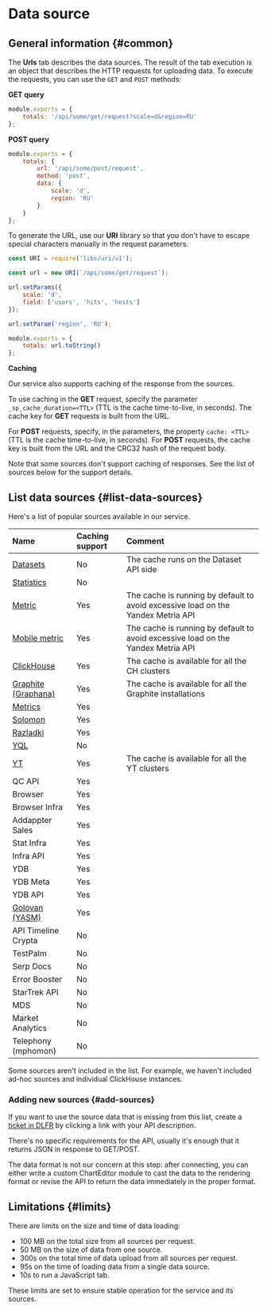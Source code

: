 # Data source

## General information {#common}

The **Urls** tab describes the data sources.
The result of the tab execution is an object that describes the HTTP requests for uploading
 data.
To execute the requests, you can use the `GET` and `POST` methods:

**GET query**

```js
module.exports = {
    totals: '/api/some/get/request?scale=d&region=RU'
};
```

**POST query**

```js
module.exports = {
    totals: {
        url: '/api/some/post/request',
        method: 'post',
        data: {
            scale: 'd',
            region: 'RU'
        }
    }
};
```

To generate the URL, use our **URI** library
so that you don't have to escape special characters manually in the request parameters.

```js
const URI = require('libs/uri/v1');

const url = new URI(`/api/some/get/request`);

url.setParams({
    scale: 'd',
    field: ['users', 'hits', 'hosts']
});

url.setParam('region', 'RU');

module.exports = {
    totals: url.toString()
};
```

**Caching**

Our service also supports caching of the response from the sources.

To use caching in the **GET** request, specify the parameter `_sp_cache_duration=<TTL>` (TTL is the cache time-to-live, in seconds).
The cache key for **GET** requests is built from the URL.

For **POST** requests, specify, in the parameters, the property `cache: <TTL>` (TTL is the cache time-to-live, in seconds).
For **POST** requests, the cache key is built from the URL and the CRC32 hash of the request body.

Note that some sources don't support caching of responses. See the list of sources below for the support details.

## List data sources {#list-data-sources}

Here's a list of popular sources available in our service.

| Name | Caching support | Comment |
|:---|:---|:---|
| [Datasets](dataset.md) | No | The cache runs on the Dataset API side |
| [Statistics](stat.md) | No ||
| [Metric](metrika.md) | Yes | The cache is running by default to avoid excessive load on the Yandex Metria API |
| [Mobile metric](appmetrika.md) | Yes | The cache is running by default to avoid excessive load on the Yandex Metria API |
| [ClickHouse](clickhouse.md) | Yes | The cache is available for all the CH clusters |
| [Graphite (Graphana)](graphite.md) | Yes | The cache is available for all the Graphite installations |
| [Metrics](metrics.md) | Yes ||
| [Solomon](solomon.md) | Yes ||
| [Razladki](razladki.md) | Yes ||
| [YQL](yql.md) | No ||
| [YT](yt.md) | Yes | The cache is available for all the YT clusters |
| QC API | Yes ||
| Browser | Yes ||
| Browser Infra | Yes ||
| Addappter Sales | Yes ||
| Stat Infra | Yes ||
| Infra API | Yes ||
| YDB | Yes ||
| YDB Meta | Yes ||
| YDB API | Yes ||
| [Golovan (YASM)](https://charts.yandex-team.ru/editor/templates/simple-yasm) | Yes ||
| API Timeline Crypta | No ||
| TestPalm | No ||
| Serp Docs | No ||
| Error Booster | No ||
| StarTrek API | No ||
| MDS | No ||
| Market Analytics | No ||
| Telephony (mphomon) | No ||

Some sources aren't included in the list. For example, we haven't included ad-hoc sources and individual ClickHouse instances.

### Adding new sources {#add-sources}

If you want to use the source data that is missing from this list, create a [ticket in DLFR](https://st.yandex-team.ru/createTicket?queue=dlfr) by clicking a link with your API description.

There's no specific requirements for the API, usually it's enough that it returns JSON in response to GET/POST.

The data format is not our concern at this step: after connecting, you can either write a custom ChartEditor module to cast the data to the rendering format or revise the API to return the data immediately in the proper format.

## Limitations {#limits}

There are limits on the size and time of data loading:

* 100 MB on the total size from all sources per request.
* 50 MB on the size of data from one source.
* 300s on the total time of data upload from all sources per request.
* 95s on the time of loading data from a single data source.
* 10s to run a JavaScript tab.

These limits are set to ensure stable operation for the service and its sources.
